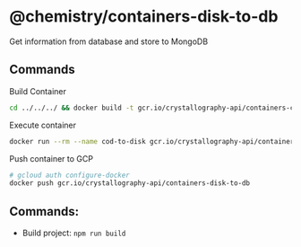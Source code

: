 # @chemistry/containers-disk-to-db

Get information from database and store to MongoDB

## Commands
Build Container
```bash
cd ../../../ && docker build -t gcr.io/crystallography-api/containers-cod-to-disk -f packages/containers/disk-to-db/Dockerfile .
```

Execute container
```bash
docker run --rm --name cod-to-disk gcr.io/crystallography-api/containers-disk-to-db
```

Push container to GCP
```bash
# gcloud auth configure-docker
docker push gcr.io/crystallography-api/containers-disk-to-db
```

## Commands:
  * Build project: `npm run build`
